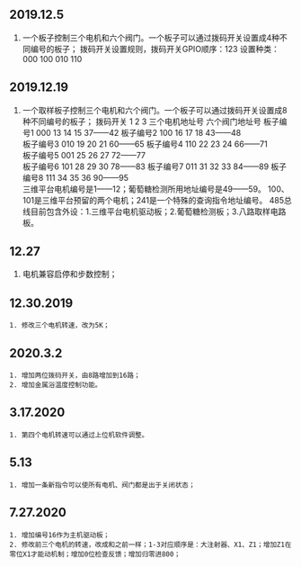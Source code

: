 ## 2019.12.5
1. 一个板子控制三个电机和六个阀门。一个板子可以通过拨码开关设置成4种不同编号的板子；
拨码开关设置规则，拨码开关GPIO顺序：123       设置种类：000  100  010  110 

## 2019.12.19
1. 一个取样板子控制三个电机和六个阀门。一个板子可以通过拨码开关设置成8种不同编号的板子；
拨码开关 1 2 3	  三个电机地址号   六个阀门地址号
板子编号1				000 			13  14  15	     37——42
板子编号2				100 			16  17  18		 43——48			
板子编号3				010 			19  20  21		 60——65	
板子编号4				110 			22  23  24		 66——71	 		
板子编号5				001 			25  26  27		 72——77	 		
板子编号6				101 			28  29  30		 78——83	
板子编号7				011  			31  32  33		 84——89
板子编号8				111  			34  35  36		 90——95				
三维平台电机编号是1——12；葡萄糖检测所用地址编号是49——59。
100、101是三维平台预留的两个电机；241是一个特殊的查询指令地址编号。
485总线目前包含外设：1.三维平台电机驱动板；2.葡萄糖检测板；3.八路取样电路板。

## 12.27 
1. 电机兼容启停和步数控制；

## 12.30.2019
    1. 修改三个电机转速，改为5K；

## 2020.3.2
    1. 增加两位拨码开关，由8路增加到16路；
    2. 增加金属浴温度控制功能。

## 3.17.2020
    1. 第四个电机转速可以通过上位机软件调整。

## 5.13 
    1. 增加一条新指令可以使所有电机、阀门都是出于关闭状态；

## 7.27.2020
    1. 增加编号16作为主机驱动板；
    2. 修改前三个电机的转速，改成和之前一样；1-3对应顺序是：大注射器、X1、Z1；增加Z1在零位X1才能动机制；增加0位检查反馈；增加归零进800；
